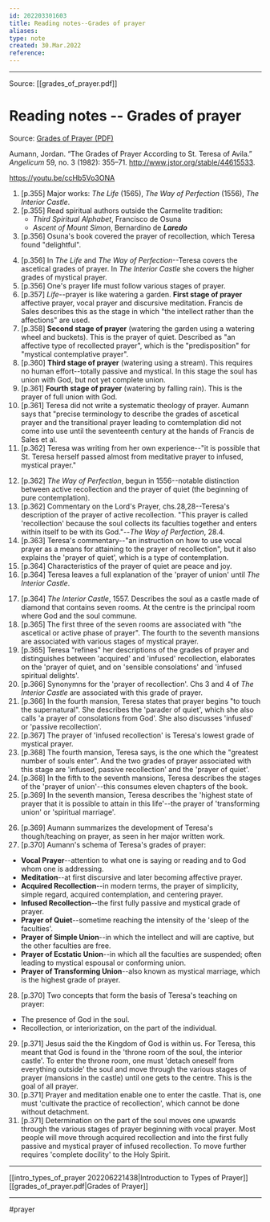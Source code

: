 ```yaml
---
id: 202203301603
title: Reading notes--Grades of prayer
aliases: 
type: note
created: 30.Mar.2022
reference:
---
```

---
Source: [[grades_of_prayer.pdf]]

# Reading notes -- Grades of prayer

Source: [Grades of Prayer (PDF)](obsidian://open?vault=zettelkasten&file=000-Classes%2FInteriority%20and%20Prayer%2Fresearch%2Fgrades_of_prayer.pdf)

Aumann, Jordan. “The Grades of Prayer According to St. Teresa of Avila.” _Angelicum_ 59, no. 3 (1982): 355–71. http://www.jstor.org/stable/44615533.

https://youtu.be/ccHb5Vo3ONA

1. [p.355] Major works: _The Life_ (1565), _The Way of Perfection_ (1556), _The Interior Castle_.
2. [p.355] Read spiritual authors outside the Carmelite tradition:
	- _Third Spiritual Alphabet_, Francisco de Osuna
	- _Ascent of Mount Simon_, Bernardino de _**Laredo**_
3. [p.356] Osuna's book covered the prayer of recollection, which Teresa found "delightful".

<!-- The Life -->
4. [p.356] In _The Life_ and _The Way of Perfection_--Teresa covers the ascetical grades of prayer. In _The Interior Castle_ she covers the higher grades of mystical prayer.
5. [p.356] One's prayer life must follow various stages of prayer. 
6. [p.357] _Life_--prayer is like watering a garden. **First stage of prayer** affective prayer, vocal prayer and discursive meditation. Francis de Sales describes this as the stage in which "the intellect rather than the affections" are used.
7. [p.358] **Second stage of prayer** (watering the garden using a watering wheel and buckets).  This is the prayer of quiet. Described as "an affective type of recollected prayer", which is the "predisposition" for "mystical contemplative prayer".
8. [p.360] **Third stage of prayer** (watering using a stream). This requires no human effort--totally passive and mystical. In this stage the soul has union with God, but not yet complete union.
9. [p.361] **Fourth stage of prayer** (watering by falling rain). This is the prayer of full union with God.
10. [p.361] Teresa did not write a systematic theology of prayer. Aumann says that "precise terminology to describe the grades of ascetical prayer and the transitional prayer leading to comtemplation did not come into use until the seventeenth century at the hands of Francis de Sales et al.
11. [p.362] Teresa was writing from her own experience--"it is possible that St. Teresa herself passed almost from meditative prayer to infused, mystical prayer."

<!-- The Way of Perfection -->
12. [p.362] _The Way of Perfection_, begun in 1556--notable distinction between active recollection and the prayer of quiet (the beginning of pure contemplation). 
13. [p.362] Commentary on the Lord's Prayer, chs.28,28--Teresa's description of the prayer of active recollection. "This prayer is called 'recollection' because the soul collects its faculties together and enters within itself to be with its God."--_The Way of Perfection_, 28.4.
14. [p.363] Teresa's commentary--"an instruction on how to use vocal prayer as a means for attaining to the prayer of recollection", but it also explains the 'prayer of quiet', which is a type of contemplation.
15. [p.364] Characteristics of the prayer of quiet are peace and joy.
16. [p.364] Teresa leaves a full explanation of the 'prayer of union' until _The Interior Castle_.

<!-- The Interior Castle -->
17. [p.364] _The Interior Castle_, 1557. Describes the soul as a castle made of diamond that contains seven rooms. At the centre is the principal room where God and the soul commune.
18. [p.365] The first three of the seven rooms are associated with "the ascetical or active phase of prayer". The fourth to the seventh mansions are associated with various stages of mystical prayer.
19. [p.365] Teresa "refines" her descriptions of the grades of prayer and distinguishes between 'acquired' and 'infused' recollection, elaborates on the 'prayer of quiet, and on 'sensible consolations' and 'infused spiritual delights'.
20. [p.366] Synonymns for the 'prayer of recollection'. Chs 3 and 4 of _The Interior Castle_ are associated with this grade of prayer.
21. [p.366] In the fourth mansion, Teresa states that prayer begins "to touch the supernatural". She describes the 'parader of quiet', which she also calls 'a prayer of consolations from God'. She also discusses 'infused' or 'passive recollection'.
22. [p.367] The prayer of 'infused recollection' is Teresa's lowest grade of mystical prayer.  
23. [p.368] The fourth mansion, Teresa says, is the one which the "greatest number of souls enter". And the two grades of prayer associated with this stage are 'infused, passive recollection' and the 'prayer of quiet'.
24. [p.368] In the fifth to the seventh mansions, Teresa describes the stages of the 'prayer of union'--this consumes eleven chapters of the book.
25. [p.369] In the seventh mansion, Teresa describes the 'highest state of prayer that it is possible to attain in this life'--the prayer of 'transforming union' or 'spiritual marriage'.

<!-- Aumann's summary -->
26. [p.369] Aumann summarizes the development of Teresa's though/teaching on prayer, as seen in her major written work.
27. [p.370] Aumann's schema of Teresa's grades of prayer:
   - **Vocal Prayer**--attention to what one is saying or reading and to God whom one is addressing.
   - **Meditation**--at first discursive and later becoming affective prayer.
   - **Acquired Recollection**--in modern terms, the prayer of simplicity, simple regard, acquired contemplation, and centering prayer.
   - **Infused Recollection**--the first fully passive and mystical grade of prayer.
   - **Prayer of Quiet**--sometime reaching the intensity of the 'sleep of the faculties'.
   - **Prayer of Simple Union**--in which the intellect and will are captive, but the other faculties are free.
   - **Prayer of Ecstatic Union**--in which all the faculties are suspended; often leading to mystical espousal or conforming union.
   - **Prayer of Transforming Union**--also known as mystical marriage, which is the highest grade of prayer.
28. [p.370] Two concepts that form the basis of Teresa's teaching on prayer:
   - The presence of God in the soul.
   - Recollection, or interiorization, on the part of the individual.
29. [p.371] Jesus said the the Kingdom of God is within us. For Teresa, this meant that God is found in the 'throne room of the soul, the interior castle'. To enter the throne room, one must 'detach oneself from everything outside' the soul and move through the various stages of prayer (mansions in the castle) until one gets to the centre.  This is the goal of all prayer.
30. [p.371] Prayer and meditation enable one to enter the castle.  That is, one must 'cultivate the practice of recollection', which cannot be done without detachment.
31. [p.371] Determination on the part of the soul moves one upwards through the various stages of prayer beginning with vocal prayer.  Most people will move through acquired recollection and into the first fully passive and mystical prayer of infused recollection.  To move further requires 'complete docility' to the Holy Spirit.

---

[[intro_types_of_prayer 202206221438|Introduction to Types of Prayer]]
[[grades_of_prayer.pdf|Grades of Prayer]]

---

#prayer 
      



